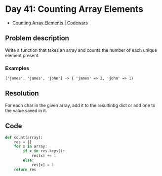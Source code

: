 # Day 41: Counting Array Elements

- [Counting Array Elements | Codewars](https://www.codewars.com/kata/5569b10074fe4a6715000054)

## Problem description

Write a function that takes an array and counts the number of each unique element present.

### Examples

```text
['james', 'james', 'john'] -> { 'james' => 2, 'john' => 1}
```

## Resolution

For each char in the given array, add it to the resultinbg dict or add one to the value saved in it.

## Code

```python
def count(array):
    res = {}
    for x in array:
        if x in res.keys():
            res[x] += 1
        else:
            res[x] = 1
    return res
```
